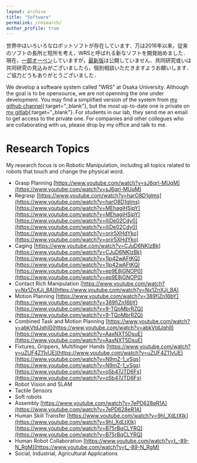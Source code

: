 ```yaml
---
layout: archive
title: "Software"
permalink: /research/
author_profile: true
---
```


世界中はいろいろなロボットソフトが存在しています．万は2016年以来，従来のソフトの長所と短所を考え，WRSと呼ばれる新なソフトを開発始めました．現在，[一部オーペン]((https://github.com/wanweiwei07){:target="_blank"})していますが，[最新版](https://gitlab.com/wanweiwei07)は公開していません．共同研究或いは共同研究の見込みがございましたら，個別相談いただきますようお願いします．ご協力どうもありがとうございました．

We develop a software system called "WRS" at Osaka University. Although the goal is to be opensource, we are not openning the one under development. You may find a simplified version of the system from [my github channel](https://github.com/wanweiwei07){:target="_blank"}, but the most up-to-date one is private on [my gitlab](https://gitlab.com/wanweiwei07){:target="_blank"}. For students in our lab, they send me an email to get access to the private one. For companies and other collegues who are collaborating with us, please drop by my office and talk to me.

Research Topics
======
My research focus is on Robotic Manipulation, including all topics related to robots that touch and change the physical word.
 * Grasp Planning
   [https://www.youtube.com/watch?v=sJ6qrl-MUqM](https://www.youtube.com/watch?v=sJ6qrl-MUqM)
 * Regrasp
   [https://www.youtube.com/watch?v=harO8D1glms](https://www.youtube.com/watch?v=harO8D1glms)
   [https://www.youtube.com/watch?v=MEhagiHSjpY](https://www.youtube.com/watch?v=MEhagiHSjpY)
   [https://www.youtube.com/watch?v=jIiDe02Cdy0](https://www.youtube.com/watch?v=jIiDe02Cdy0)
   [https://www.youtube.com/watch?v=orir5XHdYko](https://www.youtube.com/watch?v=orir5XHdYko)
 * Caging
   [https://www.youtube.com/watch?v=CJuD6NKIzBk](https://www.youtube.com/watch?v=CJuD6NKIzBk)
   [https://www.youtube.com/watch?v=1Ip42wAFtKQ](https://www.youtube.com/watch?v=1Ip42wAFtKQ)
   [https://www.youtube.com/watch?v=ep9E8jGNOP0](https://www.youtube.com/watch?v=ep9E8jGNOP0)
 * Contact Rich Manipulation
   [https://www.youtube.com/watch?v=Nx1ZnXJj_8A](https://www.youtube.com/watch?v=Nx1ZnXJj_8A)
 * Motion Planning
   [https://www.youtube.com/watch?v=389fiZn16bY](https://www.youtube.com/watch?v=389fiZn16bY)
   [https://www.youtube.com/watch?v=9-TQoMbrRZQ](https://www.youtube.com/watch?v=9-TQoMbrRZQ)
 * Combined Task and Motion Planning
   [https://www.youtube.com/watch?v=abkVtdJqhII](https://www.youtube.com/watch?v=abkVtdJqhII)
   [https://www.youtube.com/watch?v=AaxNXT5DsuE](https://www.youtube.com/watch?v=AaxNXT5DsuE)
 * Fixtures, Grippers, Multifinger Hands
   [https://www.youtube.com/watch?v=uZUF4Z11vUE](https://www.youtube.com/watch?v=uZUF4Z11vUE)
   [https://www.youtube.com/watch?v=N9mZ-1_vSgs](https://www.youtube.com/watch?v=N9mZ-1_vSgs)
   [https://www.youtube.com/watch?v=o5b47JTD6Fs](https://www.youtube.com/watch?v=o5b47JTD6Fs)
 * Robot Vision and SLAM
 * Tactile Sensors
 * Soft robots
 * Assembly
   [https://www.youtube.com/watch?v=7ePD628eR1A](https://www.youtube.com/watch?v=7ePD628eR1A)
 * Human Skill Transfer
   [https://www.youtube.com/watch?v=9hI_XdLtXIk](https://www.youtube.com/watch?v=9hI_XdLtXIk)
   [https://www.youtube.com/watch?v=B75rBqCLYRQ](https://www.youtube.com/watch?v=B75rBqCLYRQ)
 * Human Robot Collaboration
   [https://www.youtube.com/watch?v=t_-89-N_RgM](https://www.youtube.com/watch?v=t_-89-N_RgM)
 * Social, Industrial, Agricultural Applications
